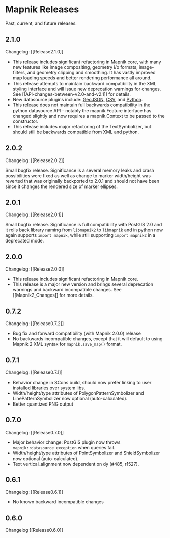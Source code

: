 # Mapnik Releases

Past, current, and future releases.

## 2.1.0

Changelog: [[Release2.1.0]]

* This release includes significant refactoring in Mapnik core, with many new features like image compositing, geometry i/o formats, image-filters, and geometry clipping and smoothing. It has vastly improved map loading speeds and better rendering performance all around.
* This release attempts to maintain backward compatibility in the XML styling interface and will issue new deprecation warnings for changes. See [[API-changes-between-v2.0-and-v2.1]] for details.
* New datasource plugins include: [GeoJSON](https://github.com/mapnik/mapnik/wiki/GeoJSON-Plugin), [CSV](https://github.com/mapnik/mapnik/wiki/CSV-Plugin), and [Python](https://github.com/mapnik/mapnik/wiki/Python-Plugin).
* This release does not maintain full backwards compatibility in the python datasource API - notably the mapnik.Feature interface has changed slightly and now requires a mapnik.Context to be passed to the constructor.
* This release includes major refactoring of the TextSymbolizer, but should still be backwards compatible from XML and python.

## 2.0.2

Changelog: [[Release2.0.2]]

Small bugfix release. Significance is a several memory leaks and crash possibilities were fixed as well as change to marker width/height was reverted that was originally backported to 2.0.1 and should not have been since it changes the rendered size of marker ellipses.

## 2.0.1

Changelog: [[Release2.0.1]]

Small bugfix release. Significance is full compatibility with PostGIS 2.0 and it rolls back library naming from `libmapnik2` to `libmapnik` and in python now again supports `import mapnik`, while still supporting `import mapnik2` in a deprecated mode.

## 2.0.0

Changelog: [[Release2.0.0]]

* This release includes significant refactoring in Mapnik core.
* This release is a major new version and brings several deprecation warnings and backward incompatible changes. See [[Mapnik2_Changes]] for more details. 

## 0.7.2

Changelog: [[Release0.7.2]]

* Bug fix and forward compatibility (with Mapnik 2.0.0) release
* No backwards incompatible changes, except that it will default to using Mapnik 2 XML syntax for `mapnik.save_map()` format.

## 0.7.1

Changelog: [[Release0.7.1]]

* Behavior change in SCons build, should now prefer linking to user installed libraries over system libs.
* Width/height/type attributes of PolygonPatternSymbolizer and LinePatternSymbolizer now optional (auto-calculated).
* Better quantized PNG output

## 0.7.0

Changelog: [[Release0.7.0]]

* Major behavior change: PostGIS plugin now throws `mapnik::datasource_exception` when queries fail.
* Width/height/type attributes of PointSymbolizer and ShieldSymbolizer now optional (auto-calculated).
* Text vertical_alignment now dependent on dy (#485, r1527).

## 0.6.1

Changelog: [[Release0.6.1]]
 
 * No known backward incompatible changes

## 0.6.0

Changelog:[[Release0.6.0]]